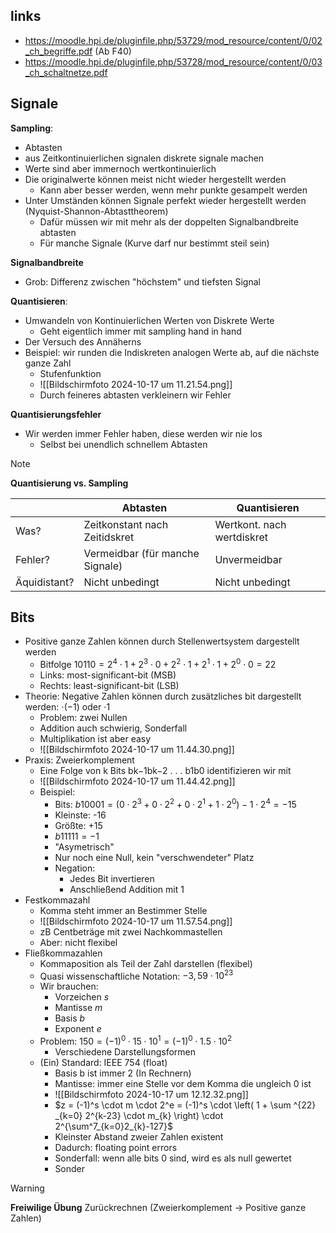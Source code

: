 ## links

- https://moodle.hpi.de/pluginfile.php/53729/mod_resource/content/0/02_ch_begriffe.pdf (Ab F40)
- https://moodle.hpi.de/pluginfile.php/53728/mod_resource/content/0/03_ch_schaltnetze.pdf

## Signale

**Sampling**: 
- Abtasten
- aus Zeitkontinuierlichen signalen diskrete signale machen
- Werte sind aber immernoch wertkontinuierlich
- Die originalwerte können meist nicht wieder hergestellt werden
	- Kann aber besser werden, wenn mehr punkte gesampelt werden
- Unter Umständen können Signale perfekt wieder hergestellt werden (Nyquist-Shannon-Abtasttheorem)
	- Dafür müssen wir mit mehr als der doppelten Signalbandbreite abtasten
	- Für manche Signale (Kurve darf nur bestimmt steil sein)

**Signalbandbreite**
- Grob: Differenz zwischen "höchstem" und tiefsten Signal

**Quantisieren**:
- Umwandeln von Kontinuierlichen Werten von Diskrete Werte
	- Geht eigentlich immer mit sampling hand in hand
- Der Versuch des Annäherns
- Beispiel: wir runden die Indiskreten analogen Werte ab, auf die nächste ganze Zahl
	- Stufenfunktion 
	- ![[Bildschirmfoto 2024-10-17 um 11.21.54.png]]
	- Durch feineres abtasten verkleinern wir Fehler

**Quantisierungsfehler**
- Wir werden immer Fehler haben, diese werden wir nie los
	- Selbst bei unendlich schnellem Abtasten

>[!NOTE] 
>**Quantisierung vs. Sampling**

|              | Abtasten                        | Quantisieren               |
| ------------ | ------------------------------- | -------------------------- |
| Was?         | Zeitkonstant nach Zeitidskret   | Wertkont. nach wertdiskret |
| Fehler?      | Vermeidbar (für manche Signale) | Unvermeidbar               |
| Äquidistant? | Nicht unbedingt                 | Nicht unbedingt            |

## Bits

- Positive ganze Zahlen können durch Stellenwertsystem dargestellt werden
	- Bitfolge $10110 = 2^4 \cdot 1 + 2^3 \cdot 0 + 2^2 \cdot 1 + 2^1 \cdot 1 + 2^0 \cdot 0 = 22$ 
	- Links: most-significant-bit (MSB)
	- Rechts: least-significant-bit (LSB)
- Theorie: Negative Zahlen können durch zusätzliches bit dargestellt werden: $\cdot (-1)$ oder $\cdot 1$
	- Problem: zwei Nullen
	- Addition auch schwierig, Sonderfall
	- Multiplikation ist aber easy
	- ![[Bildschirmfoto 2024-10-17 um 11.44.30.png]]
- Praxis: Zweierkomplement
	- Eine Folge von k Bits bk−1bk−2 . . . b1b0 identifizieren wir mit
	- ![[Bildschirmfoto 2024-10-17 um 11.44.42.png]]
	- Beispiel:
		- Bits: $b10001 = (0 \cdot 2^3 + 0 \cdot 2^2 + 0 \cdot 2^1 + 1 \cdot 2^0) - 1 \cdot 2^4 = -15$
		- Kleinste: -16
		- Größte: +15
		- $b11111 = -1$
		- "Asymetrisch"
		- Nur noch eine Null, kein "verschwendeter" Platz
		- Negation:
			- Jedes Bit invertieren
			- Anschließend Addition mit 1
- Festkommazahl
	- Komma steht immer an Bestimmer Stelle
	- ![[Bildschirmfoto 2024-10-17 um 11.57.54.png]]
	- zB Centbeträge mit zwei Nachkommastellen
	- Aber: nicht flexibel
- Fließkommazahlen
	- Kommaposition als Teil der Zahl darstellen (flexibel)
	- Quasi wissenschaftliche Notation: $-3,59 \cdot 10^{23}$
	- Wir brauchen:
		- Vorzeichen *s*
		- Mantisse *m*
		- Basis *b*
		- Exponent *e*
	- Problem: $150 = (-1)^0 \cdot 15 \cdot 10^1 =  (-1)^0 \cdot 1.5 \cdot 10^2$
		- Verschiedene Darstellungsformen
	- (Ein) Standard:  IEEE 754 (float)
		- Basis b ist immer 2 (In Rechnern)
		- Mantisse: immer eine Stelle vor dem Komma die ungleich 0 ist
		- ![[Bildschirmfoto 2024-10-17 um 12.12.32.png]]
		- $z = (-1)^s \cdot m \cdot 2^e = (-1)^s \cdot \left( 1 + \sum ^{22} _{k=0} 2^{k-23} \cdot m_{k} \right) \cdot 2^{\sum^7_{k=0}2_{k}-127}$
		- Kleinster Abstand zweier Zahlen existent 
		- Dadurch: floating point errors
		- Sonderfall: wenn alle bits 0 sind, wird es als null gewertet
		- Sonder

>[!WARNING] 
>**Freiwilige Übung**
> Zurückrechnen (Zweierkomplement -> Positive ganze Zahlen)

